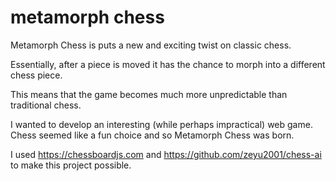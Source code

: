 # metamorph chess

Metamorph Chess is puts a new and exciting twist on classic chess.

Essentially, after a piece is moved it has the chance to morph into a different chess piece.

This means that the game becomes much more unpredictable than traditional chess.

I wanted to develop an interesting (while perhaps impractical) web game. Chess seemed like a fun choice and so Metamorph Chess was born.

I used https://chessboardjs.com and https://github.com/zeyu2001/chess-ai to make this project possible. 
